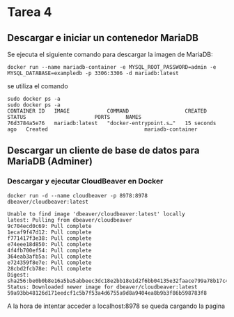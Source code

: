 # Tarea 4


## Descargar e iniciar un contenedor MariaDB


Se ejecuta el siguiente comando para descargar la imagen de MariaDB:
```code/bash/textplan/console  
docker run --name mariadb-container -e MYSQL_ROOT_PASSWORD=admin -e MYSQL_DATABASE=exampledb -p 3306:3306 -d mariadb:latest
````

se utiliza el comando
```code/bash/textplan/console  
sudo docker ps -a
sudo docker ps -a
CONTAINER ID   IMAGE            COMMAND                  CREATED          STATUS                      PORTS     NAMES
76d3784a5e76   mariadb:latest   "docker-entrypoint.s…"   15 seconds ago   Created                               mariadb-container
```

## Descargar un cliente de base de datos para MariaDB (Adminer)

### Descargar y ejecutar CloudBeaver en Docker

```code/bash/textplan/console      
docker run -d --name cloudbeaver -p 8978:8978 dbeaver/cloudbeaver:latest

Unable to find image 'dbeaver/cloudbeaver:latest' locally
latest: Pulling from dbeaver/cloudbeaver
9c704ecd0c69: Pull complete
1ecaf9f47d12: Pull complete
f771417f3e38: Pull complete
e74eee18d850: Pull complete
4f4fb700ef54: Pull complete
364eab3afb5a: Pull complete
e724359f8e7e: Pull complete
28cbd2fcb78e: Pull complete
Digest: sha256:be0b0b8e16a5ba5abbeec3dc18e2bb18e1d2f6bb04135e32faace799a78b17c4
Status: Downloaded newer image for dbeaver/cloudbeaver:latest
59a93bb48126d171eedcf1c5b7f53a4d6755a9d8a9404ea8b9b3f86b598783f8

```

A la hora de intentar acceder a localhost:8978 se queda cargando la pagina 
